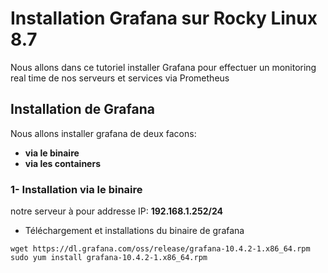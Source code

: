 # Installation Grafana sur Rocky Linux 8.7

Nous allons dans ce tutoriel installer Grafana pour effectuer un monitoring real time de nos serveurs et services via Prometheus

## Installation de Grafana

Nous allons installer grafana de deux facons:

- **via le binaire**
- **via les containers**

### 1- Installation via le binaire

notre serveur à pour addresse IP: **192.168.1.252/24**
<ul>
  <li>Téléchargement et installations du binaire de grafana</li>
</ul>

`wget https://dl.grafana.com/oss/release/grafana-10.4.2-1.x86_64.rpm`
`sudo yum install grafana-10.4.2-1.x86_64.rpm`



